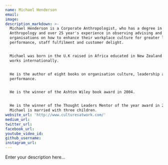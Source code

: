 ```yaml
---
name: Michael Henderson
email:
image:
description_markdown: >-
  Michael Henderson is a Corporate Anthropologist, who has a degree in
  Anthropology and over 25 year's experience in observing advising and educating
  organisations on how to enhance their workplace culture for greater levels of
  performance, staff fulfilment and customer delight.


  Michael was born in the U.K raised in Africa educated in New Zealand and now
  works internationally.


  He is the author of eight books on organisation culture, leadership and
  performance.


  He is the winner of the Ashton Wiley book award in 2004.


  He is the winner of the Thought Leaders Mentor of the year award in 2010.
  Michael is married with three children.
website_url: 'http://www.culturesatwork.com/'
medium_url:
twitter_url:
facebook_url:
youtube_video_id:
github_username:
instagram_url:
---
```


Enter your description here...
